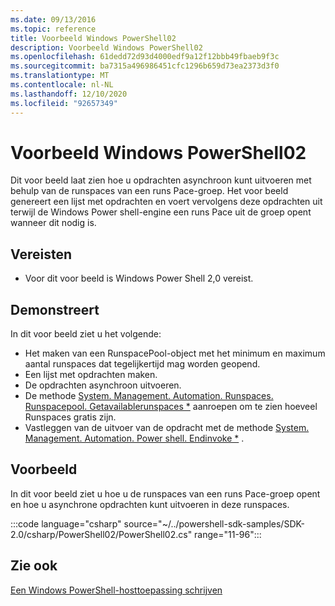 ```yaml
---
ms.date: 09/13/2016
ms.topic: reference
title: Voorbeeld Windows PowerShell02
description: Voorbeeld Windows PowerShell02
ms.openlocfilehash: 61dedd72d93d4000edf9a12f12bbb49fbaeb9f3c
ms.sourcegitcommit: ba7315a496986451cfc1296b659d73ea2373d3f0
ms.translationtype: MT
ms.contentlocale: nl-NL
ms.lasthandoff: 12/10/2020
ms.locfileid: "92657349"
---
```

# <a name="windows-powershell02-sample"></a>Voorbeeld Windows PowerShell02

Dit voor beeld laat zien hoe u opdrachten asynchroon kunt uitvoeren met behulp van de runspaces van een runs Pace-groep. Het voor beeld genereert een lijst met opdrachten en voert vervolgens deze opdrachten uit terwijl de Windows Power shell-engine een runs Pace uit de groep opent wanneer dit nodig is.

## <a name="requirements"></a>Vereisten

- Voor dit voor beeld is Windows Power Shell 2,0 vereist.

## <a name="demonstrates"></a>Demonstreert

In dit voor beeld ziet u het volgende:

- Het maken van een RunspacePool-object met het minimum en maximum aantal runspaces dat tegelijkertijd mag worden geopend.
- Een lijst met opdrachten maken.
- De opdrachten asynchroon uitvoeren.
- De methode [System. Management. Automation. Runspaces. Runspacepool. Getavailablerunspaces *](/dotnet/api/System.Management.Automation.Runspaces.RunspacePool.GetAvailableRunspaces) aanroepen om te zien hoeveel Runspaces gratis zijn.
- Vastleggen van de uitvoer van de opdracht met de methode [System. Management. Automation. Power shell. Endinvoke *](/dotnet/api/System.Management.Automation.PowerShell.EndInvoke) .

## <a name="example"></a>Voorbeeld

In dit voor beeld ziet u hoe u de runspaces van een runs Pace-groep opent en hoe u asynchrone opdrachten kunt uitvoeren in deze runspaces.

:::code language="csharp" source="~/../powershell-sdk-samples/SDK-2.0/csharp/PowerShell02/PowerShell02.cs" range="11-96":::

## <a name="see-also"></a>Zie ook

[Een Windows PowerShell-hosttoepassing schrijven](./writing-a-windows-powershell-host-application.md)
